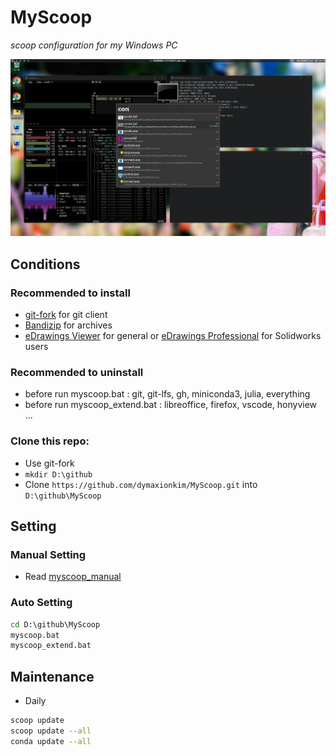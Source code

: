 # MyScoop

_scoop configuration for my Windows PC_

![GlazeWM](GlazeWM.png)

## Conditions

### Recommended to install
* [git-fork](https://git-fork.com/) for git client
* [Bandizip](https://kr.bandisoft.com/bandizip/) for archives
* [eDrawings Viewer](https://www.edrawingsviewer.com/download-edrawings) for general or [eDrawings Professional](https://www.edrawingsviewer.com/download-edrawings) for Solidworks users

### Recommended to uninstall
* before run myscoop.bat : git, git-lfs, gh, miniconda3, julia, everything
* before run myscoop_extend.bat : libreoffice, firefox, vscode, honyview ...

### Clone this repo:
* Use git-fork
* `mkdir D:\github`
* Clone `https://github.com/dymaxionkim/MyScoop.git` into `D:\github\MyScoop`


## Setting

### Manual Setting
* Read [myscoop_manual](myscoop_manual.md)

### Auto Setting

```cmd
cd D:\github\MyScoop
myscoop.bat
myscoop_extend.bat
```

## Maintenance

* Daily

```bash
scoop update
scoop update --all
conda update --all
```


